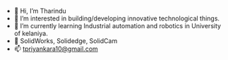 - 👋 Hi, I’m Tharindu
- 👀 I’m interested in building/developing innovative technological things.
- 🌱 I’m currently learning Industrial automation and robotics in University of kelaniya.
- 💞️ SolidWorks, Solidedge, SolidCam 
- 📫 tpriyankara10@gmail.com

<!---
tpriyankara/tpriyankara is a ✨ special ✨ repository because its `README.md` (this file) appears on your GitHub profile.
You can click the Preview link to take a look at your changes.
--->
